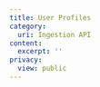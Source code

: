 ```yaml
---
title: User Profiles
category:
  uri: Ingestion API
content:
  excerpt: ''
privacy:
  view: public
---
```


